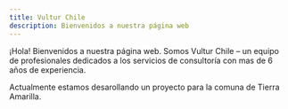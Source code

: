 ```yaml
---
title: Vultur Chile 
description: Bienvenidos a nuestra página web
---
```


¡Hola! Bienvenidos a nuestra página web. Somos Vultur Chile – un equipo de profesionales dedicados a los servicios de consultoría con mas de 6 años de experiencia. 

Actualmente estamos desarollando un proyecto para la comuna de Tierra Amarilla. 
